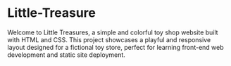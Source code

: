 # Little-Treasure
Welcome to Little Treasures, a simple and colorful toy shop website built with HTML and CSS. This project showcases a playful and responsive layout designed for a fictional toy store, perfect for learning front-end web development and static site deployment.
